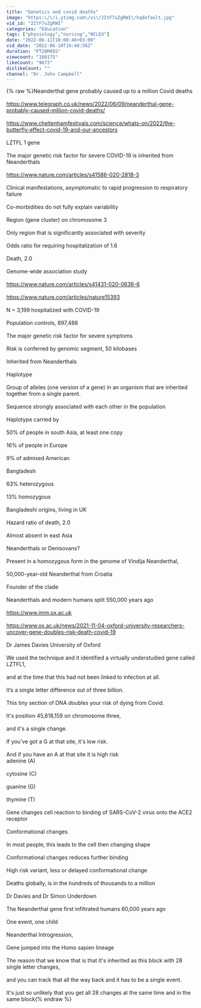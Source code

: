 ```yaml
---
title: "Genetics and covid deaths"
image: "https:\/\/i.ytimg.com\/vi\/2ItF7uZgRWI\/hqdefault.jpg"
vid_id: "2ItF7uZgRWI"
categories: "Education"
tags: ["physiology","nursing","NCLEX"]
date: "2022-06-11T18:08:46+03:00"
vid_date: "2022-06-10T16:48:56Z"
duration: "PT28M45S"
viewcount: "180175"
likeCount: "9673"
dislikeCount: ""
channel: "Dr. John Campbell"
---
```

{% raw %}Neanderthal gene probably caused up to a million Covid deaths<br /><br /><a rel="nofollow" target="blank" href="https://www.telegraph.co.uk/news/2022/06/09/neanderthal-gene-probably-caused-million-covid-deaths/">https://www.telegraph.co.uk/news/2022/06/09/neanderthal-gene-probably-caused-million-covid-deaths/</a><br /><br /><a rel="nofollow" target="blank" href="https://www.cheltenhamfestivals.com/science/whats-on/2022/the-butterfly-effect-covid-19-and-our-ancestors">https://www.cheltenhamfestivals.com/science/whats-on/2022/the-butterfly-effect-covid-19-and-our-ancestors</a><br /><br />LZTFL 1 gene<br /><br />The major genetic risk factor for severe COVID-19 is inherited from Neanderthals<br /><br /><a rel="nofollow" target="blank" href="https://www.nature.com/articles/s41586-020-2818-3">https://www.nature.com/articles/s41586-020-2818-3</a><br /><br />Clinical manifestations, asymptomatic to rapid progression to respiratory failure<br /><br />Co-morbidities do not fully explain variability<br /><br />Region (gene cluster) on chromosome 3<br /><br />Only region that is significantly associated with severity<br /><br />Odds ratio for requiring hospitalization of 1.6<br /><br />Death, 2.0<br /><br />Genome-wide association study <br /><br /><a rel="nofollow" target="blank" href="https://www.nature.com/articles/s41431-020-0636-6">https://www.nature.com/articles/s41431-020-0636-6</a><br /><br /><a rel="nofollow" target="blank" href="https://www.nature.com/articles/nature15393">https://www.nature.com/articles/nature15393</a><br /><br />N = 3,199 hospitalized with COVID-19<br /><br />Population controls, 897,488<br /><br />The major genetic risk factor for severe symptoms<br /><br />Risk is conferred by genomic segment, 50 kilobases<br /><br />Inherited from Neanderthals<br /><br />Haplotype<br /><br />Group of alleles (one version of a gene) in an organism that are inherited together from a single parent.<br /><br />Sequence strongly associated with each other in the population<br /><br />Haplotype carried by<br /><br />50% of people in south Asia, at least one copy<br /><br />16% of people in Europe<br /><br />9% of admixed American <br /><br />Bangladesh<br /><br />63% heterozygous<br /><br />13% homozygous<br /><br />Bangladeshi origins, living in UK<br /><br />Hazard ratio of death, 2.0<br /><br />Almost absent in east Asia <br /><br />Neanderthals or Denisovans?<br /><br />Present in a homozygous form in the genome of Vindija Neanderthal, <br /><br />50,000-year-old Neanderthal from Croatia<br /><br />Founder of the clade<br /><br />Neanderthals and modern humans split 550,000 years ago<br /><br /><a rel="nofollow" target="blank" href="https://www.imm.ox.ac.uk">https://www.imm.ox.ac.uk</a><br /><br /><a rel="nofollow" target="blank" href="https://www.ox.ac.uk/news/2021-11-04-oxford-university-researchers-uncover-gene-doubles-risk-death-covid-19">https://www.ox.ac.uk/news/2021-11-04-oxford-university-researchers-uncover-gene-doubles-risk-death-covid-19</a><br /><br />Dr James Davies University of Oxford<br /><br />We used the technique and it identified a virtually understudied gene called LZTFL1,<br /><br />and at the time that this had not been linked to infection at all.<br /><br />It’s a single letter difference out of three billion. <br /><br />This tiny section of DNA doubles your risk of dying from Covid.<br /><br />It's position 45,818,159 on chromosome three, <br /><br />and it's a single change. <br /><br />If you've got a G at that site, it's low risk. <br /><br />And if you have an A at that site it is high risk<br />adenine (A)<br /><br />cytosine (C)<br /><br />guanine (G)<br /><br />thymine (T)<br /><br />Gene changes cell reaction to binding of SARS-CoV-2 virus onto the ACE2 receptor<br /><br />Conformational changes <br /><br />In most people, this leads to the cell then changing shape<br /><br />Conformational changes reduces further binding<br /><br />High risk variant, less or delayed conformational change<br /><br />Deaths globally, is in the hundreds of thousands to a million<br /><br />Dr Davies and Dr Simon Underdown<br /><br />The Neanderthal gene first infiltrated humans 60,000 years ago<br /><br />One event, one child<br /><br />Neanderthal Introgression,<br /><br />Gene jumped into the Homo sapien lineage<br /><br />The reason that we know that is that it's inherited as this block with 28 single letter changes, <br /><br />and you can track that all the way back and it has to be a single event. <br /><br />It's just so unlikely that you get all 28 changes at the same time and in the same block{% endraw %}
